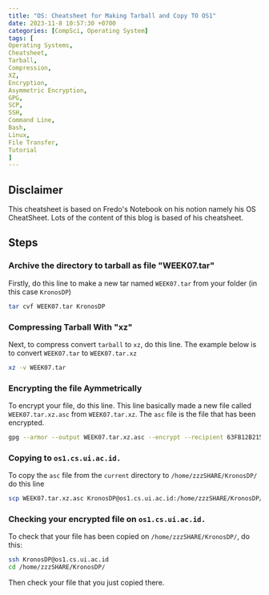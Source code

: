 ```yaml
---
title: "OS: Cheatsheet for Making Tarball and Copy TO OS1"
date: 2023-11-8 10:57:30 +0700
categories: [CompSci, Operating System]
tags: [
Operating Systems,
Cheatsheet,
Tarball,
Compression,
XZ,
Encryption,
Asymmetric Encryption,
GPG,
SCP,
SSH,
Command Line,
Bash,
Linux,
File Transfer,
Tutorial
]
---
```


## Disclaimer

This cheatsheet is based on Fredo's Notebook on his notion namely his OS CheatSheet. Lots of the content of this blog is based of his cheatsheet.

## Steps

### Archive the directory to tarball as file "WEEK07.tar"

Firstly, do this line to make a new tar named `WEEK07.tar` from your folder (in this case `KronosDP`)

```bash
tar cvf WEEK07.tar KronosDP
```

### Compressing Tarball With "xz"

Next, to compress convert `tarball` to `xz`, do this line. The example below is to convert `WEEK07.tar` to `WEEK07.tar.xz`

```bash
xz -v WEEK07.tar
```

### Encrypting the file Aymmetrically

To encrypt your file, do this line. This line basically made a new file called `WEEK07.tar.xz.asc` from `WEEK07.tar.xz`. The `asc` file is the file that has been encrypted.

```bash
gpg --armor --output WEEK07.tar.xz.asc --encrypt --recipient 63FB12B215403B20 --recipient 9872F455A8A21061 WEEK07.tar.xz
```

### Copying to `os1.cs.ui.ac.id.`

To copy the `asc` file from the `current` directory to `/home/zzzSHARE/KronosDP/` do this line

```bash
scp WEEK07.tar.xz.asc KronosDP@os1.cs.ui.ac.id:/home/zzzSHARE/KronosDP/
```

### Checking your encrypted file on `os1.cs.ui.ac.id.`

To check that your file has been copied on `/home/zzzSHARE/KronosDP/`, do this:

```bash
ssh KronosDP@os1.cs.ui.ac.id
cd /home/zzzSHARE/KronosDP/
```

Then check your file that you just copied there.
